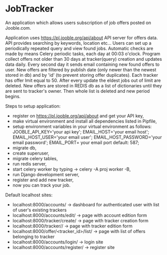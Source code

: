 # JobTracker

An application which allows users subscription of job offers posted on Jooble.com.

Application uses https://pl.jooble.org/api/about API server for offers data. API provides searching by keywords, location etc...
Users can set up a periodically repeated query and view found jobs. Automatic checks are made by means Celery periodic tasks,
each day at 00:03 o'clock. Program collect offers not older than 30 days at tracker(query) creation and updates data daily.
Every second day it sends email containing new found offers to user. New offers are filtered by publish date (only newer
than the newest stored in db) and by 'id' (to prevent storing offer duplicates). Each tracker has offer lmit equal to 50.
After every update the eldest jobs out of limit are deleted. New offers are stored in REDIS db as a list of dictionaries until
they are sent to tracker's owner. Then whole list is deleted and new period begins.

Steps to setup application:

- register on https://pl.jooble.org/api/about and get your API key,
- make virtual environment and install all dependencies listed in Pipfile,
- setup environment variables in your virtual environment as follows:
   JOOBLE_API_KEY='your api key';
   EMAIL_HOST='your email host';
   EMAIL_HOST_USER='your email user';
   EMAIL_HOST_PASSWORD='your email password';
   EMAIL_PORT= your email port default: 587;
- migrate db,
- create superuser,
- migrate celery tables,
- run redis server,
- start celery worker by typing ->  celery -A proj worker -B,
- run Django development server,
- register and add new tracker,
- now you can track your job.

Default localhost sites:

- localhost:8000/accounts/ -> dashboard for authenticated user with list of user's existing trackers 
- localhost:8000/accounts/edit/ -> page with account edition form
- localhost:8000/tracker/create/ -> page with tracker creation form 
- localhost:8000/tracker/<id>/ -> page with tracker edition form 
- localhost:8000/offer/<tracker_id>/list/ -> page with list of offers belonging to tracker
- localhost:8000/accounts/login/ -> login site
- localhost:8000/accounts/register/ -> register site




